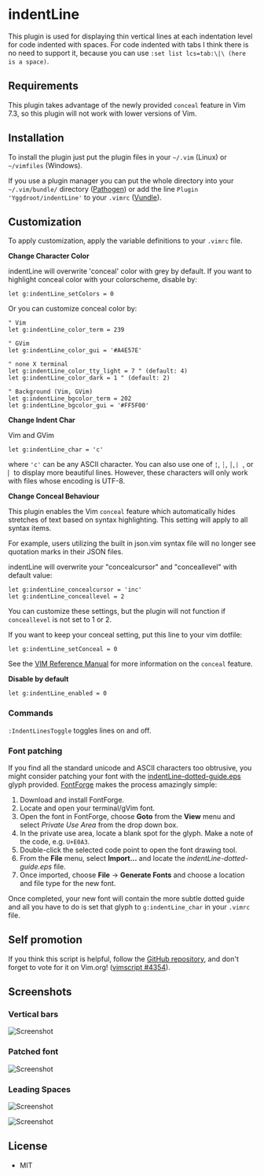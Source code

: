 indentLine
==========

This plugin is used for displaying thin vertical lines at each indentation level for code indented with spaces. For code indented with tabs I think there is no need to support it, because you can use `:set list lcs=tab:\|\ (here is a space)`.

## Requirements
This plugin takes advantage of the newly provided `conceal` feature in Vim 7.3, so this plugin will not work with lower versions of Vim.

## Installation
To install the plugin just put the plugin files in your `~/.vim` (Linux) or `~/vimfiles` (Windows).

If you use a plugin manager you can put the whole directory into your `~/.vim/bundle/` directory ([Pathogen][pathogen]) or add the line `Plugin 'Yggdroot/indentLine'` to your `.vimrc` ([Vundle][vundle]).

## Customization
To apply customization, apply the variable definitions to your `.vimrc` file.

**Change Character Color**

indentLine will overwrite 'conceal' color with grey by default. If you want to highlight conceal color with your colorscheme, disable by:
```
let g:indentLine_setColors = 0
```

Or you can customize conceal color by: 
```
" Vim
let g:indentLine_color_term = 239

" GVim
let g:indentLine_color_gui = '#A4E57E'

" none X terminal
let g:indentLine_color_tty_light = 7 " (default: 4)
let g:indentLine_color_dark = 1 " (default: 2)

" Background (Vim, GVim)
let g:indentLine_bgcolor_term = 202
let g:indentLine_bgcolor_gui = '#FF5F00'
```

**Change Indent Char**

Vim and GVim
```
let g:indentLine_char = 'c'
```
where `'c'` can be any ASCII character. You can also use one of `¦`, `┆`, `│`, `⎸`, or `▏` to display more beautiful lines. However, these characters will only work with files whose encoding is UTF-8.

**Change Conceal Behaviour**

This plugin enables the Vim `conceal` feature which automatically hides stretches of text based on syntax highlighting. This setting will apply to all syntax items.

For example, users utilizing the built in json.vim syntax file will no longer see quotation marks in their JSON files.

indentLine will overwrite your "concealcursor" and "conceallevel" with default value:

```
let g:indentLine_concealcursor = 'inc'
let g:indentLine_conceallevel = 2
```

You can customize these settings, but the plugin will not function if `conceallevel` is not set to 1 or 2.

If you want to keep your conceal setting, put this line to your vim dotfile:
```
let g:indentLine_setConceal = 0
```

See the [VIM Reference Manual](http://vimdoc.sourceforge.net/htmldoc/version7.html#new-conceal) for more information on the `conceal` feature.


**Disable by default**
```
let g:indentLine_enabled = 0
```

### Commands
`:IndentLinesToggle` toggles lines on and off.

### Font patching
If you find all the standard unicode and ASCII characters too obtrusive, you might consider patching your font with the [indentLine-dotted-guide.eps][glyph] glyph provided.  [FontForge][fontforge] makes the process amazingly simple:

 1. Download and install FontForge.
 2. Locate and open your terminal/gVim font.
 3. Open the font in FontForge, choose __Goto__ from the __View__ menu and select _Private Use Area_ from the drop down box.
 4. In the private use area, locate a blank spot for the glyph. Make a note of the code, e.g. `U+E0A3`.
 5. Double-click the selected code point to open the font drawing tool.
 6. From the __File__ menu, select __Import...__ and locate the _indentLine-dotted-guide.eps_ file.
 7. Once imported, choose __File__ -> __Generate Fonts__ and choose a location and file type for the new font.

Once completed, your new font will contain the more subtle dotted guide and all you have to do is set that glyph to `g:indentLine_char` in your `.vimrc` file.

[glyph]: glyph/indentLine-dotted-guide.eps
[fontforge]: http://fontforge.github.io/

## Self promotion
If you think this script is helpful, follow the [GitHub repository][repository], and don't forget to vote for it on Vim.org! ([vimscript #4354][script]).

[pathogen]: https://github.com/tpope/vim-pathogen
[vundle]: https://github.com/gmarik/vundle
[repository]: https://github.com/Yggdroot/indentLine
[script]: http://www.vim.org/scripts/script.php?script_id=4354

## Screenshots

### Vertical bars
![Screenshot](http://i.imgur.com/KVi0T.jpg)

### Patched font
![Screenshot](http://i.imgur.com/2ZA7oaZ.png)

### Leading Spaces
![Screenshot](http://i.imgur.com/tLYkb79.png)

![Screenshot](http://i.imgur.com/07Atrrs.png)

## License
- MIT
